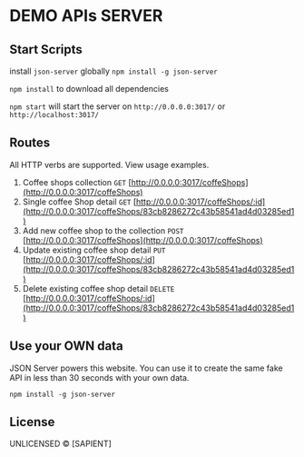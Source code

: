 # DEMO APIs SERVER

## Start Scripts
install `json-server` globally
`npm install -g json-server`

`npm install` to download all dependencies

`npm start` will start the server on `http://0.0.0.0:3017/` or `http://localhost:3017/`

## Routes

All HTTP verbs are supported.
View usage examples.

1. Coffee shops collection `GET` [http://0.0.0.0:3017/coffeShops](http://0.0.0.0:3017/coffeShops)
2. Single coffee Shop detail `GET` [http://0.0.0.0:3017/coffeShops/:id](http://0.0.0.0:3017/coffeShops/83cb8286272c43b58541ad4d03285ed1)
3. Add new coffee shop to the collection `POST` [http://0.0.0.0:3017/coffeShops](http://0.0.0.0:3017/coffeShops)
4. Update existing coffee shop detail `PUT` [http://0.0.0.0:3017/coffeShops/:id](http://0.0.0.0:3017/coffeShops/83cb8286272c43b58541ad4d03285ed1)
4. Delete existing coffee shop detail `DELETE` [http://0.0.0.0:3017/coffeShops/:id](http://0.0.0.0:3017/coffeShops/83cb8286272c43b58541ad4d03285ed1)

## Use your OWN data

JSON Server powers this website. You can use it to create the same fake API in less than 30 seconds with your own data.

```
npm install -g json-server

```

## License

UNLICENSED © [SAPIENT]
